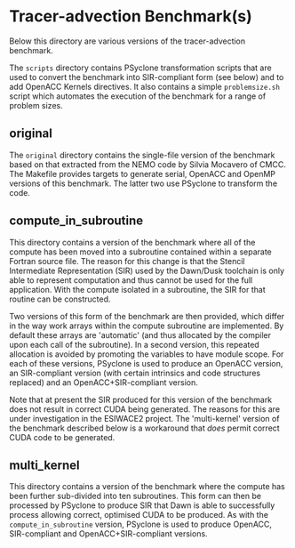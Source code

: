 # Tracer-advection Benchmark(s) #

Below this directory are various versions of the tracer-advection
benchmark.

The `scripts` directory contains PSyclone transformation scripts that
are used to convert the benchmark into SIR-compliant form (see below)
and to add OpenACC Kernels directives. It also contains a simple
`problemsize.sh` script which automates the execution of the benchmark
for a range of problem sizes.

## original ##

The `original` directory contains the single-file version of the
benchmark based on that extracted from the NEMO code by Silvia
Mocavero of CMCC. The Makefile provides targets to generate serial,
OpenACC and OpenMP versions of this benchmark. The latter two use
PSyclone to transform the code.

## compute_in_subroutine ##

This directory contains a version of the benchmark where all of the
compute has been moved into a subroutine contained within a separate
Fortran source file. The reason for this change is that the Stencil
Intermediate Representation (SIR) used by the Dawn/Dusk toolchain is
only able to represent computation and thus cannot be used for the
full application. With the compute isolated in a subroutine, the SIR
for that routine can be constructed.

Two versions of this form of the benchmark are then provided, which
differ in the way work arrays within the compute subroutine are
implemented. By default these arrays are 'automatic' (and thus
allocated by the compiler upon each call of the subroutine). In a
second version, this repeated allocation is avoided by promoting
the variables to have module scope. For each of these versions,
PSyclone is used to produce an OpenACC version, an SIR-compliant
version (with certain intrinsics and code structures replaced)
and an OpenACC+SIR-compliant version.

Note that at present the SIR produced for this version of the
benchmark does not result in correct CUDA being generated. The reasons
for this are under investigation in the ESIWACE2 project.  The
'multi-kernel' version of the benchmark described below is a workaround
that *does* permit correct CUDA code to be generated.

## multi_kernel ##

This directory contains a version of the benchmark where the compute
has been further sub-divided into ten subroutines. This form can then
be processed by PSyclone to produce SIR that Dawn is able to successfully
process allowing correct, optimised CUDA to be produced. As with the
`compute_in_subroutine` version, PSyclone is used to produce OpenACC,
SIR-compliant and OpenACC+SIR-compliant versions.

